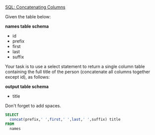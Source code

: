 [SQL: Concatenating Columns](https://www.codewars.com/kata/sql-concatenating-columns)

Given the table below:

**names table schema**

- id
- prefix
- first
- last
- suffix

Your task is to use a select statement to return a single column table containing the full title of the person (concatenate all columns together except id), as follows:

**output table schema**

- title

Don't forget to add spaces.

```sql
SELECT
  concat(prefix,' ',first,' ',last,' ',suffix) title
FROM
  names
```
